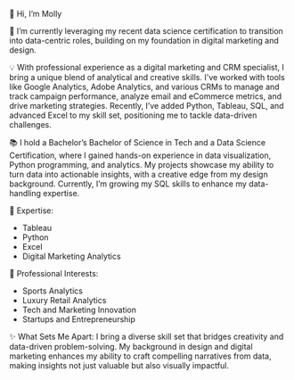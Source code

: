 👋 Hi, I’m Molly

🌱 I’m currently leveraging my recent data science certification to transition into data-centric roles, building on my foundation in digital marketing and design.

💡 With professional experience as a digital marketing and CRM specialist, I bring a unique blend of analytical and creative skills. I've worked with tools like Google Analytics, Adobe Analytics, and various CRMs to manage and track campaign performance, analyze email and eCommerce metrics, and drive marketing strategies. Recently, I’ve added Python, Tableau, SQL, and advanced Excel to my skill set, positioning me to tackle data-driven challenges.

📚 I hold a Bachelor’s Bachelor of Science in Tech and a Data Science Certification, where I gained hands-on experience in data visualization, Python programming, and analytics. My projects showcase my ability to turn data into actionable insights, with a creative edge from my design background. Currently, I’m growing my SQL skills to enhance my data-handling expertise.

🚀 Expertise:

- Tableau
- Python
- Excel
- Digital Marketing Analytics

🎯 Professional Interests:

- Sports Analytics
- Luxury Retail Analytics
- Tech and Marketing Innovation
- Startups and Entrepreneurship

✨ What Sets Me Apart:
I bring a diverse skill set that bridges creativity and data-driven problem-solving. My background in design and digital marketing enhances my ability to craft compelling narratives from data, making insights not just valuable but also visually impactful.
